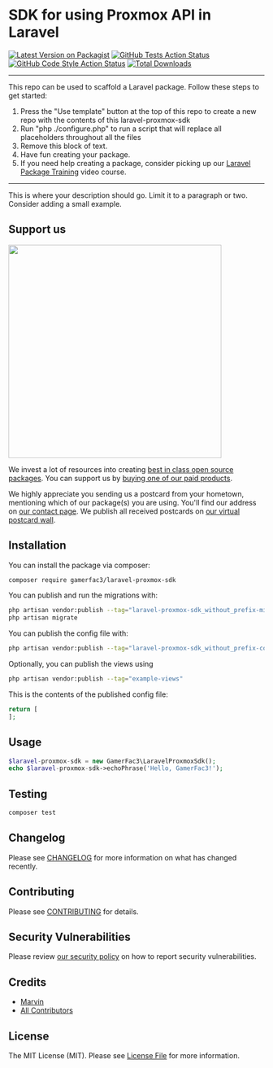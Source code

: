 # SDK for using Proxmox API in Laravel

[![Latest Version on Packagist](https://img.shields.io/packagist/v/gamerfac3/laravel-proxmox-sdk.svg?style=flat-square)](https://packagist.org/packages/gamerfac3/laravel-proxmox-sdk)
[![GitHub Tests Action Status](https://img.shields.io/github/workflow/status/gamerfac3/laravel-proxmox-sdk/run-tests?label=tests)](https://github.com/gamerfac3/laravel-proxmox-sdk/actions?query=workflow%3Arun-tests+branch%3Amain)
[![GitHub Code Style Action Status](https://img.shields.io/github/workflow/status/gamerfac3/laravel-proxmox-sdk/Check%20&%20fix%20styling?label=code%20style)](https://github.com/gamerfac3/laravel-proxmox-sdk/actions?query=workflow%3A"Check+%26+fix+styling"+branch%3Amain)
[![Total Downloads](https://img.shields.io/packagist/dt/gamerfac3/laravel-proxmox-sdk.svg?style=flat-square)](https://packagist.org/packages/gamerfac3/laravel-proxmox-sdk)

---
This repo can be used to scaffold a Laravel package. Follow these steps to get started:

1. Press the "Use template" button at the top of this repo to create a new repo with the contents of this laravel-proxmox-sdk
2. Run "php ./configure.php" to run a script that will replace all placeholders throughout all the files
3. Remove this block of text.
4. Have fun creating your package.
5. If you need help creating a package, consider picking up our <a href="https://laravelpackage.training">Laravel Package Training</a> video course.
---

This is where your description should go. Limit it to a paragraph or two. Consider adding a small example.

## Support us

[<img src="https://github-ads.s3.eu-central-1.amazonaws.com/laravel-proxmox-sdk.jpg?t=1" width="419px" />](https://spatie.be/github-ad-click/laravel-proxmox-sdk)

We invest a lot of resources into creating [best in class open source packages](https://spatie.be/open-source). You can support us by [buying one of our paid products](https://spatie.be/open-source/support-us).

We highly appreciate you sending us a postcard from your hometown, mentioning which of our package(s) you are using. You'll find our address on [our contact page](https://spatie.be/about-us). We publish all received postcards on [our virtual postcard wall](https://spatie.be/open-source/postcards).

## Installation

You can install the package via composer:

```bash
composer require gamerfac3/laravel-proxmox-sdk
```

You can publish and run the migrations with:

```bash
php artisan vendor:publish --tag="laravel-proxmox-sdk_without_prefix-migrations"
php artisan migrate
```

You can publish the config file with:
```bash
php artisan vendor:publish --tag="laravel-proxmox-sdk_without_prefix-config"
```

Optionally, you can publish the views using

```bash
php artisan vendor:publish --tag="example-views"
```

This is the contents of the published config file:

```php
return [
];
```

## Usage

```php
$laravel-proxmox-sdk = new GamerFac3\LaravelProxmoxSdk();
echo $laravel-proxmox-sdk->echoPhrase('Hello, GamerFac3!');
```

## Testing

```bash
composer test
```

## Changelog

Please see [CHANGELOG](CHANGELOG.md) for more information on what has changed recently.

## Contributing

Please see [CONTRIBUTING](.github/CONTRIBUTING.md) for details.

## Security Vulnerabilities

Please review [our security policy](../../security/policy) on how to report security vulnerabilities.

## Credits

- [Marvin](https://github.com/GamerFac3)
- [All Contributors](../../contributors)

## License

The MIT License (MIT). Please see [License File](LICENSE.md) for more information.
